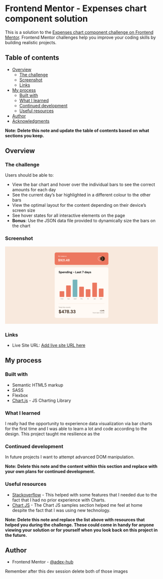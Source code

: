 # Frontend Mentor - Expenses chart component solution

This is a solution to the [Expenses chart component challenge on Frontend Mentor](https://www.frontendmentor.io/challenges/expenses-chart-component-e7yJBUdjwt). Frontend Mentor challenges help you improve your coding skills by building realistic projects. 

## Table of contents

- [Overview](#overview)
  - [The challenge](#the-challenge)
  - [Screenshot](#screenshot)
  - [Links](#links)
- [My process](#my-process)
  - [Built with](#built-with)
  - [What I learned](#what-i-learned)
  - [Continued development](#continued-development)
  - [Useful resources](#useful-resources)
- [Author](#author)
- [Acknowledgments](#acknowledgments)

**Note: Delete this note and update the table of contents based on what sections you keep.**

## Overview

### The challenge

Users should be able to:

- View the bar chart and hover over the individual bars to see the correct amounts for each day
- See the current day’s bar highlighted in a different colour to the other bars
- View the optimal layout for the content depending on their device’s screen size
- See hover states for all interactive elements on the page
- **Bonus**: Use the JSON data file provided to dynamically size the bars on the chart

### Screenshot

![](./screenshot.png)
### Links

- Live Site URL: [Add live site URL here](https:/expenseschartbyade.vercel.app)

## My process

### Built with

- Semantic HTML5 markup
- SASS
- Flexbox
- [Chart.js](https://chartjs.org/) - JS Charting Library

### What I learned

I really had the opportunity to experience data visualization via bar charts for the first time and I was able to learn a lot and code according to the design. This project taught me resilience as the 

### Continued development

In future projects I want to attempt advanced DOM manipulation.

**Note: Delete this note and the content within this section and replace with your own plans for continued development.**

### Useful resources

- [Stackoverflow](https://www.stackoverflow.com) - This helped with some features that I needed due to the fact that I had no prior experience with Charts.
- [Chart JS](https://www.chartjs.org/docs/latest/samples/information.html) - The Chart JS samples section helped me feel at home despite the fact that I was using new technology.

**Note: Delete this note and replace the list above with resources that helped you during the challenge. These could come in handy for anyone viewing your solution or for yourself when you look back on this project in the future.**

## Author
- Frontend Mentor - [@adex-hub](https://www.frontendmentor.io/profile/adex-hub)

Remember after this dev session delete both of those images 